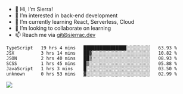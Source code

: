 - 👋 Hi, I’m Sierra!
- 👀 I’m interested in back-end development
- 🌱 I’m currently learning React, Serverless, Cloud
- 💞️ I’m looking to collaborate on learning
- 📫 Reach me via git@sierrac.dev

<!--START_SECTION:waka-->

```text
TypeScript   19 hrs 4 mins   ████████████████░░░░░░░░░   63.93 %
JSX          3 hrs 14 mins   ██▓░░░░░░░░░░░░░░░░░░░░░░   10.82 %
JSON         2 hrs 40 mins   ██▒░░░░░░░░░░░░░░░░░░░░░░   08.93 %
SCSS         1 hrs 45 mins   █▒░░░░░░░░░░░░░░░░░░░░░░░   05.88 %
JavaScript   1 hrs 3 mins    █░░░░░░░░░░░░░░░░░░░░░░░░   03.50 %
unknown      0 hrs 53 mins   ▓░░░░░░░░░░░░░░░░░░░░░░░░   02.99 %
```

<!--END_SECTION:waka-->


![](https://hit.yhype.me/github/profile?user_id=7351311)
